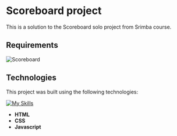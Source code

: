 # **Scoreboard project**

This is a solution to the Scoreboard solo project from Srimba course.

## Requirements
![Scoreboard](https://github.com/JosefKorba/Scoreboard/assets/123871865/c3c2220c-0dfa-46c8-82e9-abb089f958cf)

## Technologies

This project was built using the following technologies:

[![My Skills](https://skillicons.dev/icons?i=html,css,javascript)](https://skillicons.dev)

- **HTML**
- **CSS**
- **Javascript** 
